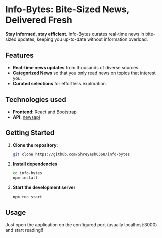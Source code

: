 # Info-Bytes: Bite-Sized News, Delivered Fresh ️

**Stay informed, stay efficient.** Info-Bytes curates real-time news in bite-sized updates, keeping you up-to-date without information overload.

## Features

- **Real-time news updates** from thousands of diverse sources.
- **Categorized News** so that you only read news on topics that interest you.
- **Curated selections** for effortless exploration.

## Technologies used
- **Frontend**: React and Bootstrap
- **API**: [newsapi](https://newsapi.org/)

## Getting Started

1. **Clone the repository:**
   ```bash
   git clone https://github.com/Shreyash0368/info-bytes

2. **Install dependencies**
   ```bash
   cd info-bytes
   npm install
   
3. **Start the development server**
   ```bash
   npm run start

## Usage
Just open the application on the configured port (usually localhost:3000) and start reading!!
